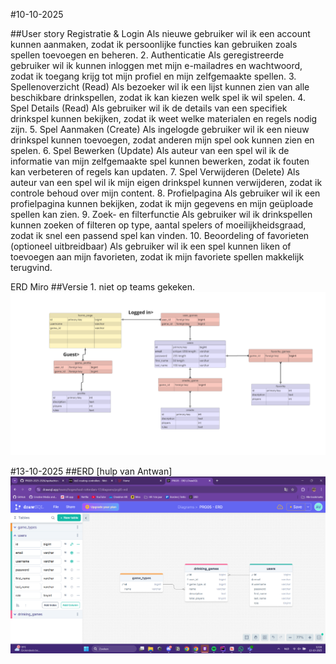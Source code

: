 #10-10-2025

##User story
Registratie & Login
Als nieuwe gebruiker wil ik een account kunnen aanmaken, zodat ik persoonlijke functies kan gebruiken zoals spellen toevoegen en beheren.
2. Authenticatie
Als geregistreerde gebruiker wil ik kunnen inloggen met mijn e-mailadres en wachtwoord, zodat ik toegang krijg tot mijn profiel en mijn zelfgemaakte spellen.
3. Spellenoverzicht (Read)
Als bezoeker wil ik een lijst kunnen zien van alle beschikbare drinkspellen, zodat ik kan kiezen welk spel ik wil spelen.
4. Spel Details (Read)
Als gebruiker wil ik de details van een specifiek drinkspel kunnen bekijken, zodat ik weet welke materialen en regels nodig zijn.
5. Spel Aanmaken (Create)
Als ingelogde gebruiker wil ik een nieuw drinkspel kunnen toevoegen, zodat anderen mijn spel ook kunnen zien en spelen.
6. Spel Bewerken (Update)
Als auteur van een spel wil ik de informatie van mijn zelfgemaakte spel kunnen bewerken, zodat ik fouten kan verbeteren of regels kan updaten.
7. Spel Verwijderen (Delete)
Als auteur van een spel wil ik mijn eigen drinkspel kunnen verwijderen, zodat ik controle behoud over mijn content.
8. Profielpagina
Als gebruiker wil ik een profielpagina kunnen bekijken, zodat ik mijn gegevens en mijn geüploade spellen kan zien.
9. Zoek- en filterfunctie
Als gebruiker wil ik drinkspellen kunnen zoeken of filteren op type, aantal spelers of moeilijkheidsgraad, zodat ik snel een passend spel kan vinden.
10. Beoordeling of favorieten (optioneel uitbreidbaar)
Als gebruiker wil ik een spel kunnen liken of toevoegen aan mijn favorieten, zodat ik mijn favoriete spellen makkelijk terugvind.

ERD Miro
##Versie 1. niet op teams gekeken.
![ERD miro](image/miro-erd.png)

#13-10-2025 
##ERD
[hulp van Antwan]
![ERD miro](image/goedgekeurde-erd.png)









